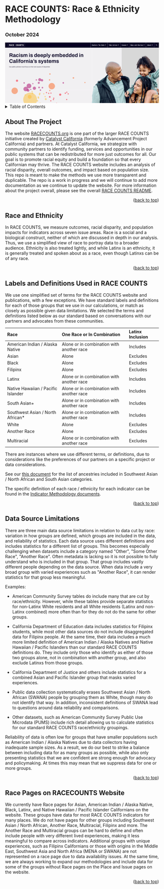 # RACE COUNTS: Race & Ethnicity Methodology
### October 2024

<base target="_blank">


<img src="https://github.com/catalystcalifornia/RaceCounts/blob/main/images/rc_homepage.PNG" alt="RACE COUNTS Homepage">




<details>
  <summary>Table of Contents</summary>
  <ol>
    <li>
      <a href="#about-the-project">About The Project</a></li>
    <li><a href="#race-and-ethnicity">Race and Ethnicity</a></li>
    <li><a href="#labels-and-definitions-used-in-race-counts">Labels and Definitions Used in RACE COUNTS</a></li>
    <li><a href="#data-source-limitations">Data Source Limitations</a></li>
    <li><a href="#race-pages-on-racecounts-website">Race Pages on RACECOUNTS Website</a></li>
  </ol>
</details>


## About The Project

The website [RACECOUNTS.org](https://www.racecounts.org) is one part of the larger RACE COUNTS initiative created by [Catalyst California](https://www.catalystcalifornia.org/) (formerly Advancement Project California) and partners. At Catalyst California, we strategize with community partners to identify funding, services and opportunities in our public systems that can be redistributed for more just outcomes for all. Our goal is to promote racial equity and build a foundation so that every Californian may thrive. The RACE COUNTS website includes an analysis of racial disparity, overall outcomes, and impact based on population size. This repo is meant to make the methods we use more transparent and duplicable. The repo is a work in progress and we will continue to add more documentation as we continue to update the website. For more information about the project overall, please see the overall [RACE COUNTS README](https://github.com/catalystcalifornia/RaceCounts/blob/main/README.md).

<p align="right">(<a href="#top">back to top</a>)</p>


## Race and Ethnicity

In RACE COUNTS, we measure outcomes, racial disparity, and population impacts for indicators across seven issue areas. Race is a social and a biological construct, neither of which are discussed in depth in our analysis. Thus, we use a simplified view of race to portray data to a broader audience. Ethnicity is also treated lightly, and while Latinx is an ethnicity, it is generally treated and spoken about as a race, even though Latinxs can be of any race. 

<p align="right">(<a href="#top">back to top</a>)</p>


## Labels and Definitions Used in RACE COUNTS

We use one simplified set of terms for the RACE COUNTS website and publications, with a few exceptions. We have standard labels and definitions for each of those groups that we use in our calculations, or match as closely as possible given data limitations. We selected the terms and definitions listed below as our standard based on conversations with our partners and advocates from these communities.

| Race  | One Race or In Combination | Latinx Inclusion |
| :---------- | :------------ | :-------- |
| American Indian / Alaska Native | Alone or in combination with another race  | Includes |
| Asian | Alone | Excludes |
| Black | Alone | Excludes |
| Filipinx | Alone | Excludes |
| Latinx | Alone or in combination with another race  | Includes |
| Native Hawaiian / Pacific Islander | Alone or in combination with another race  | Includes |
| South Asian+ | Alone or in combination with another race  | Includes |
| Southwest Asian / North African* | Alone or in combination with another race  | Includes |
| White | Alone | Excludes |
| Another Race | Alone | Excludes |
| Multiracial | Alone or in combination with another race  | Excludes |

There are instances where we use different terms, or definitions, due to considerations like the preferences of our partners on a specific project or data considerations.

See our [this document](https://github.com/catalystcalifornia/RaceCounts/blob/main/Methodology/SWANA_SoAsian_Ancestry.xlsx) for the list of ancestries included in Southwest Asian / North African and South Asian categories.

The specific definition of each race / ethnicity for each indicator can be found in the [Indicator Methodology documents](https://github.com/catalystcalifornia/RaceCounts/tree/main/Methodology).

<p align="right">(<a href="#top">back to top</a>)</p>


## Data Source Limitations

There are three main data source limitations in relation to data cut by race: variation in how groups are defined, which groups are included in the data, and reliability of statistics. Each data source uses different definitions and includes statistics for a different list of groups. This becomes especially challenging when datasets include a category named "Other", "Some Other Race", "Another Race". Often metadata is lacking so it is not possible to fully understand who is included in that group. That group includes vastly different people depending on the data source. When data include a very broad group with varied experiences such as "Another Race", it can render statistics for that group less meaningful. 

Examples:
* American Community Survey tables do include many that are cut by race/ethnicity. However, while these tables provide separate statistics for non-Latinx White residents and all White residents (Latinx and non-Latinx combined) more often than for they do not do the same for other groups.

* California Department of Education data includes statistics for Filipinx students, while most other data sources do not include disaggregated data for Filipinx people. At the same time, their data includes a much more limited definition of American Indian / Alaska Natives and Native Hawaiian / Pacific Islanders than our standard RACE COUNTS definitions do. They include only those who identify as either of those two groups alone, not in combination with another group, and also exclude Latinxs from those groups.

* California Department of Justice and others include statistics for a combined Asian and Pacific Islander group that masks varied experiences.

* Public data collection systematically erases Southwest Asian / North African (SWANA) people by grouping them as White, though many do not identify that way. In addition, inconsistent definitions of SWANA lead to questions around data reliability and comparisons.

* Other datasets, such as American Community Survey Public Use Microdata (PUMS) include rich detail allowing us to calculate statistics for our standard RACE COUNTS race/ethnicity groupings.

Reliability of data is often low for groups that have smaller populations such as American Indian / Alaska Natives due to data collectors having inadequate sample sizes. As a result, we do our best to strike a balance between including data for as many groups as possible, while also only presenting statistics that we are confident are strong enough for advocacy and policymaking. At times this may mean that we suppress data for one or more groups.

<p align="right">(<a href="#top">back to top</a>)</p>


## Race Pages on RACECOUNTS Website
We currently have Race pages for Asian, American Indian / Alaska Native, Black, Latinx, and Native Hawaiian / Pacific Islander Californians on the website. These groups have data for most RACE COUNTS indicators for many places. We do not have pages for other groups including Southwest Asian / North African, Another Race, Multiracial, Filipinx and more. The Another Race and Multiracial groups can be hard to define and often include people with very different lived experiences, making it less meaningful to compare across indicators. Additional groups with unique experiences, such as Filipinx Californians or those with origins in the Middle East, Southwest Asia and North Africa (MENA or SWANA) are not represented on a race page due to data availability issues. At the same time, we are always working to expand our methodologies and include data for some of the groups without Race pages on the Place and Issue pages on the website.

<p align="right">(<a href="#top">back to top</a>)</p>

